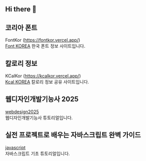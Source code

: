 ## Hi there 👋

## 코리아 폰트 
FontKor (https://fontkor.vercel.app/)   
[Font KOREA](https://github.com/websseu/fontkor)
한국 폰트 정보 사이트입니다.

## 칼로리 정보 
KCalKor (https://kcalkor.vercel.app/)   
[Kcal KOREA](https://github.com/websseu/kaclkor)
칼로리 정보 공유 사이트입니다.

## 웹디자인개발기능사 2025
[webdesign2025](https://github.com/websseu/webdesign2025)   
웹디자인개발기능사 튜토리얼입니다.

## 실전 프로젝트로 배우는 자바스크립트 완벽 가이드
[javascript](https://github.com/websseu/javascript)   
자바스크립트 기초 튜토리얼입니다.
